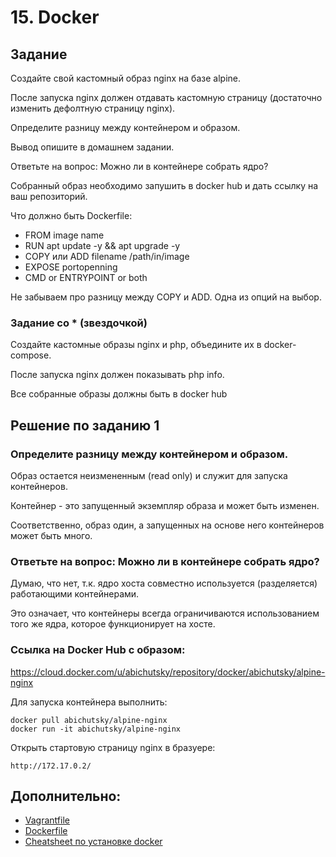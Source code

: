 # 15. Docker
## Задание

Создайте свой кастомный образ nginx на базе alpine. 

После запуска nginx должен отдавать кастомную страницу (достаточно изменить дефолтную страницу nginx).

Определите разницу между контейнером и образом.

Вывод опишите в домашнем задании.

Ответьте на вопрос: Можно ли в контейнере собрать ядро?

Собранный образ необходимо запушить в docker hub и дать ссылку на ваш репозиторий.


Что должно быть Dockerfile:
- FROM image name
- RUN apt update -y && apt upgrade -y
- COPY или ADD filename /path/in/image
- EXPOSE portopenning
- CMD or ENTRYPOINT or both

Не забываем про разницу между COPY и ADD.
Одна из опций на выбор.

### Задание со * (звездочкой)

Создайте кастомные образы nginx и php, объедините их в docker-compose.

После запуска nginx должен показывать php info.

Все собранные образы должны быть в docker hub


## Решение по заданию 1


### Определите разницу между контейнером и образом.

Образ остается неизмененным (read only) и служит для запуска контейнеров. 

Контейнер - это запущенный экземпляр образа и может быть изменен. 

Соответственно, образ один, а запущенных на основе него контейнеров может быть много. 


### Ответьте на вопрос: Можно ли в контейнере собрать ядро?

Думаю, что нет, т.к. ядро хоста совместно используется (разделяется) работающими контейнерами. 

Это означает, что контейнеры всегда ограничиваются использованием того же ядра, которое функционирует на хосте. 


### Ccылка на Docker Hub с образом:

https://cloud.docker.com/u/abichutsky/repository/docker/abichutsky/alpine-nginx

Для запуска контейнера выполнить:
```
docker pull abichutsky/alpine-nginx
docker run -it abichutsky/alpine-nginx
```
Открыть стартовую страницу nginx в бразуере:
```
http://172.17.0.2/
```

## Дополнительно:
- [Vagrantfile](Vagrantfile)
- [Dockerfile](15-docker/alpine/nginx/Dockerfile) 
- [Cheatsheet по установке docker](Docker.md)